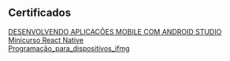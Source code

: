 ## Certificados 

[DESENVOLVENDO APLICAÇÕES MOBILE COM ANDROID  STUDIO](./pdf/DESENVOLVENDO_APLICACOES_MOBILE_COM_ANDROID_STUDIO.pdf)
<br>
[Minicurso React Native](./pdf/Minicurso_React_Native.pdf)
<br>
[Programação_para_dispositivos_ifmg](./pdf/Programação_para_dispositivos_ifmg.pdf)
